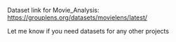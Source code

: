 Dataset link for Movie_Analysis: https://grouplens.org/datasets/movielens/latest/

Let me know if you need datasets for any other projects

